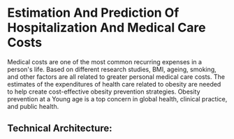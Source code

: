 # Estimation And Prediction Of Hospitalization And Medical Care Costs

Medical costs are one of the most common recurring expenses in a person's life. Based on different research studies, BMI, ageing, smoking, and other factors are all related to greater personal medical care costs. The estimates of the expenditures of health care related to obesity are needed to help create cost-effective obesity prevention strategies. Obesity prevention at a Young age is a top concern in global health, clinical practice, and public health.
## Technical Architecture:

